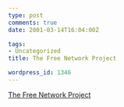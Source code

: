 ```yaml
---
type: post
comments: true
date: 2001-03-14T16:04:00Z

tags:
- Uncategorized
title: The Free Network Project

wordpress_id: 1346
---
```


[The Free Network Project](http://www.freenetproject.org/)
